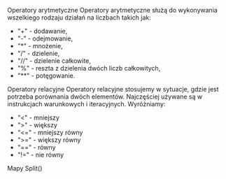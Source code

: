 Operatory arytmetyczne
Operatory arytmetyczne służą do wykonywania wszelkiego rodzaju działań na liczbach takich jak:

* "+" - dodawanie,
* "-" - odejmowanie,
* "*" - mnożenie,
* "/" - dzielenie,
* "//" - dzielenie całkowite,
* "%" - reszta z dzielenia dwóch liczb całkowitych,
* "**" - potęgowanie.


Operatory relacyjne
Operatory relacyjne stosujemy w sytuacje, gdzie jest potrzeba porównania dwóch elementów. Najczęściej używane są w instrukcjach warunkowych i iteracyjnych. Wyróżniamy:

* "<" - mniejszy
* ">" - większy
* "<=" - mniejszy równy
* ">=" - większy równy
* "==" - równy
* "!=" - nie równy


Mapy 
Split()
